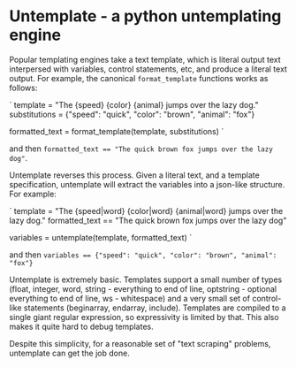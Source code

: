 # Untemplate - a python untemplating engine

Popular templating engines take a text template, which is literal output text interpersed with variables, control statements, etc, and produce a literal text output. For example, the canonical `format_template` functions works as follows:

`
template = "The {speed} {color} {animal} jumps over the lazy dog."
substitutions = {"speed": "quick", "color": "brown", "animal": "fox"}

formatted_text = format_template(template, substitutions)
`

and then `formatted_text == "The quick brown fox jumps over the lazy dog"`.

Untemplate reverses this process. Given a literal text, and a template specification, untemplate will extract the variables into a json-like structure. For example:

`
template = "The {speed|word} {color|word} {animal|word} jumps over the lazy dog."
formatted_text == "The quick brown fox jumps over the lazy dog"

variables = untemplate(template, formatted_text)
`

and then `variables == {"speed": "quick", "color": "brown", "animal": "fox"}`

Untemplate is extremely basic. Templates support a small number of types (float, integer, word, string - everything to end of line, optstring - optional everything to end of line, ws - whitespace) and a very small set of control-like statements (beginarray, endarray, include). Templates are compiled to a single giant regular expression, so expressivity is limited by that. This also makes it quite hard to debug templates.

Despite this simplicity, for a reasonable set of "text scraping" problems, untemplate can get the job done.